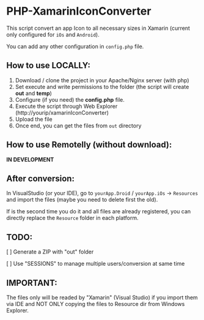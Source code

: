 # PHP-XamarinIconConverter
This script convert an app Icon to all necessary sizes in Xamarin (current only configured for ```iOs``` and ```Android```).

You can add any other configuration in ```config.php``` file.

## How to use LOCALLY:
1. Download / clone the project in your Apache/Nginx server (with php)
2. Set execute and write permissions to the folder (the script will create **out** and **temp**)
3. Configure (if you need) the **config.php** file.
4. Execute the script through Web Explorer (http://yourip/xamarinIconConverter)
5. Upload the file
6. Once end, you can get the files from ```out``` directory

## How to use Remotelly (without download):
**IN DEVELOPMENT**

## After conversion:
In VisualStudio (or your IDE), go to ```yourApp.Droid``` / ```yourApp.iOs``` -> ```Resources``` and import the files (maybe you need to delete first the old).

If is the second time you do it and all files are already registered, you can directly replace the ```Resource``` folder in each platform.


## TODO:
 [ ] Generate a ZIP with "out" folder
 
 [ ] Use "SESSIONS" to manage multiple users/conversion at same time

## IMPORTANT:
The files only will be readed by "Xamarin" (Visual Studio) if you import them via IDE and NOT ONLY copying the files to Resource dir from Windows Explorer.